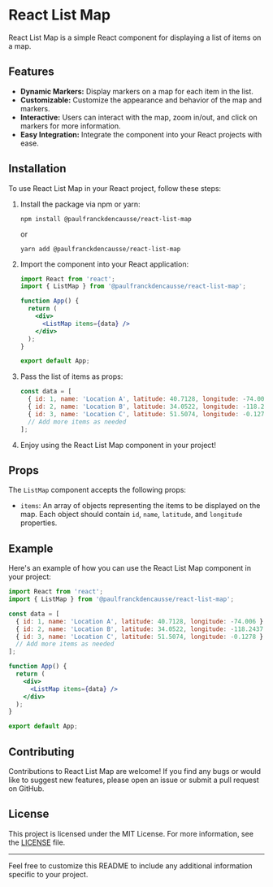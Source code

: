 

# React List Map

React List Map is a simple React component for displaying a list of items on a map.

## Features

- **Dynamic Markers:** Display markers on a map for each item in the list.
- **Customizable:** Customize the appearance and behavior of the map and markers.
- **Interactive:** Users can interact with the map, zoom in/out, and click on markers for more information.
- **Easy Integration:** Integrate the component into your React projects with ease.

## Installation

To use React List Map in your React project, follow these steps:

1. Install the package via npm or yarn:

   ```
   npm install @paulfranckdencausse/react-list-map
   ```

   or

   ```
   yarn add @paulfranckdencausse/react-list-map
   ```

2. Import the component into your React application:

   ```jsx
   import React from 'react';
   import { ListMap } from '@paulfranckdencausse/react-list-map';

   function App() {
     return (
       <div>
         <ListMap items={data} />
       </div>
     );
   }

   export default App;
   ```

3. Pass the list of items as props:

   ```jsx
   const data = [
     { id: 1, name: 'Location A', latitude: 40.7128, longitude: -74.006 },
     { id: 2, name: 'Location B', latitude: 34.0522, longitude: -118.2437 },
     { id: 3, name: 'Location C', latitude: 51.5074, longitude: -0.1278 },
     // Add more items as needed
   ];
   ```

4. Enjoy using the React List Map component in your project!

## Props

The `ListMap` component accepts the following props:

- `items`: An array of objects representing the items to be displayed on the map. Each object should contain `id`, `name`, `latitude`, and `longitude` properties.

## Example

Here's an example of how you can use the React List Map component in your project:

```jsx
import React from 'react';
import { ListMap } from '@paulfranckdencausse/react-list-map';

const data = [
  { id: 1, name: 'Location A', latitude: 40.7128, longitude: -74.006 },
  { id: 2, name: 'Location B', latitude: 34.0522, longitude: -118.2437 },
  { id: 3, name: 'Location C', latitude: 51.5074, longitude: -0.1278 },
  // Add more items as needed
];

function App() {
  return (
    <div>
      <ListMap items={data} />
    </div>
  );
}

export default App;
```

## Contributing

Contributions to React List Map are welcome! If you find any bugs or would like to suggest new features, please open an issue or submit a pull request on GitHub.

## License

This project is licensed under the MIT License. For more information, see the [LICENSE](LICENSE) file.

---

Feel free to customize this README to include any additional information specific to your project.
